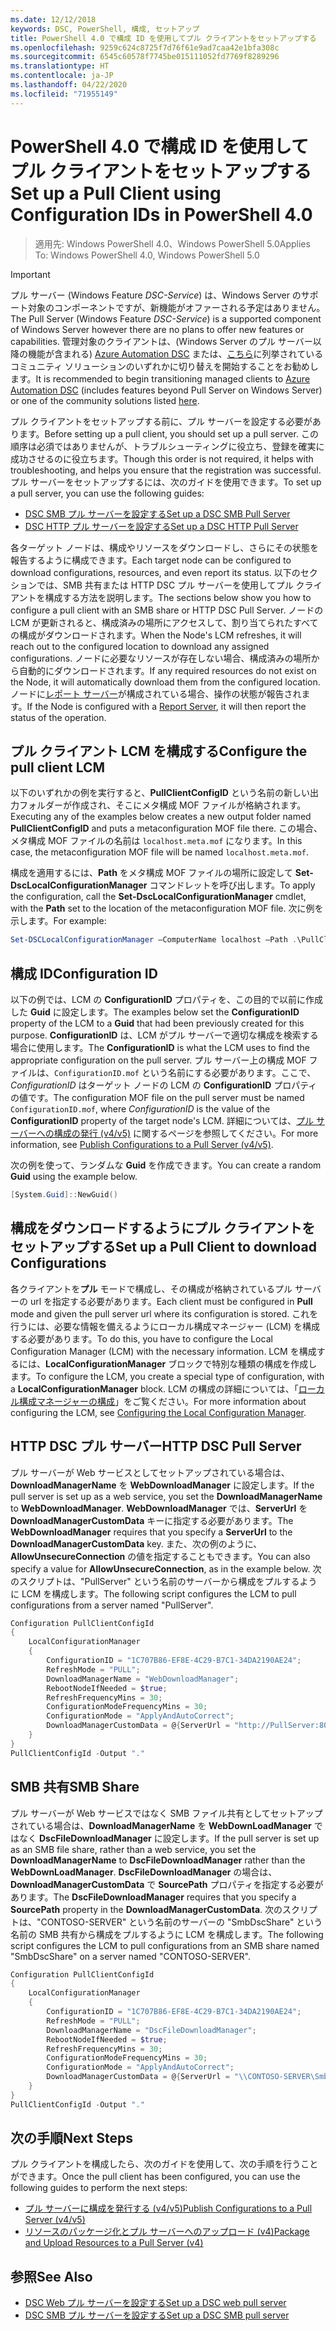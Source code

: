 ```yaml
---
ms.date: 12/12/2018
keywords: DSC, PowerShell, 構成, セットアップ
title: PowerShell 4.0 で構成 ID を使用してプル クライアントをセットアップする
ms.openlocfilehash: 9259c624c8725f7d76f61e9ad7caa42e1bfa308c
ms.sourcegitcommit: 6545c60578f7745be015111052fd7769f8289296
ms.translationtype: HT
ms.contentlocale: ja-JP
ms.lasthandoff: 04/22/2020
ms.locfileid: "71955149"
---
```

# <a name="set-up-a-pull-client-using-configuration-ids-in-powershell-40"></a><span data-ttu-id="586a2-103">PowerShell 4.0 で構成 ID を使用してプル クライアントをセットアップする</span><span class="sxs-lookup"><span data-stu-id="586a2-103">Set up a Pull Client using Configuration IDs in PowerShell 4.0</span></span>

><span data-ttu-id="586a2-104">適用先: Windows PowerShell 4.0、Windows PowerShell 5.0</span><span class="sxs-lookup"><span data-stu-id="586a2-104">Applies To: Windows PowerShell 4.0, Windows PowerShell 5.0</span></span>

> [!IMPORTANT]
> <span data-ttu-id="586a2-105">プル サーバー (Windows Feature *DSC-Service*) は、Windows Server のサポート対象のコンポーネントですが、新機能がオファーされる予定はありません。</span><span class="sxs-lookup"><span data-stu-id="586a2-105">The Pull Server (Windows Feature *DSC-Service*) is a supported component of Windows Server however there are no plans to offer new features or capabilities.</span></span> <span data-ttu-id="586a2-106">管理対象のクライアントは、(Windows Server のプル サーバー以降の機能が含まれる) [Azure Automation DSC](/azure/automation/automation-dsc-getting-started) または、[こちら](pullserver.md#community-solutions-for-pull-service)に列挙されているコミュニティ ソリューションのいずれかに切り替えを開始することをお勧めします。</span><span class="sxs-lookup"><span data-stu-id="586a2-106">It is recommended to begin transitioning managed clients to [Azure Automation DSC](/azure/automation/automation-dsc-getting-started) (includes features beyond Pull Server on Windows Server) or one of the community solutions listed [here](pullserver.md#community-solutions-for-pull-service).</span></span>

<span data-ttu-id="586a2-107">プル クライアントをセットアップする前に、プル サーバーを設定する必要があります。</span><span class="sxs-lookup"><span data-stu-id="586a2-107">Before setting up a pull client, you should set up a pull server.</span></span> <span data-ttu-id="586a2-108">この順序は必須ではありませんが、トラブルシューティングに役立ち、登録を確実に成功させるのに役立ちます。</span><span class="sxs-lookup"><span data-stu-id="586a2-108">Though this order is not required, it helps with troubleshooting, and helps you ensure that the registration was successful.</span></span> <span data-ttu-id="586a2-109">プル サーバーをセットアップするには、次のガイドを使用できます。</span><span class="sxs-lookup"><span data-stu-id="586a2-109">To set up a pull server, you can use the following guides:</span></span>

- [<span data-ttu-id="586a2-110">DSC SMB プル サーバーを設定する</span><span class="sxs-lookup"><span data-stu-id="586a2-110">Set up a DSC SMB Pull Server</span></span>](pullServerSmb.md)
- [<span data-ttu-id="586a2-111">DSC HTTP プル サーバーを設定する</span><span class="sxs-lookup"><span data-stu-id="586a2-111">Set up a DSC HTTP Pull Server</span></span>](pullServer.md)

<span data-ttu-id="586a2-112">各ターゲット ノードは、構成やリソースをダウンロードし、さらにその状態を報告するように構成できます。</span><span class="sxs-lookup"><span data-stu-id="586a2-112">Each target node can be configured to download configurations, resources, and even report its status.</span></span> <span data-ttu-id="586a2-113">以下のセクションでは、SMB 共有または HTTP DSC プル サーバーを使用してプル クライアントを構成する方法を説明します。</span><span class="sxs-lookup"><span data-stu-id="586a2-113">The sections below show you how to configure a pull client with an SMB share or HTTP DSC Pull Server.</span></span> <span data-ttu-id="586a2-114">ノードの LCM が更新されると、構成済みの場所にアクセスして、割り当てられたすべての構成がダウンロードされます。</span><span class="sxs-lookup"><span data-stu-id="586a2-114">When the Node's LCM refreshes, it will reach out to the configured location to download any assigned configurations.</span></span> <span data-ttu-id="586a2-115">ノードに必要なリソースが存在しない場合、構成済みの場所から自動的にダウンロードされます。</span><span class="sxs-lookup"><span data-stu-id="586a2-115">If any required resources do not exist on the Node, it will automatically download them from the configured location.</span></span> <span data-ttu-id="586a2-116">ノードに[レポート サーバー](reportServer.md)が構成されている場合、操作の状態が報告されます。</span><span class="sxs-lookup"><span data-stu-id="586a2-116">If the Node is configured with a [Report Server](reportServer.md), it will then report the status of the operation.</span></span>

## <a name="configure-the-pull-client-lcm"></a><span data-ttu-id="586a2-117">プル クライアント LCM を構成する</span><span class="sxs-lookup"><span data-stu-id="586a2-117">Configure the pull client LCM</span></span>

<span data-ttu-id="586a2-118">以下のいずれかの例を実行すると、**PullClientConfigID** という名前の新しい出力フォルダーが作成され、そこにメタ構成 MOF ファイルが格納されます。</span><span class="sxs-lookup"><span data-stu-id="586a2-118">Executing any of the examples below creates a new output folder named **PullClientConfigID** and puts a metaconfiguration MOF file there.</span></span> <span data-ttu-id="586a2-119">この場合、メタ構成 MOF ファイルの名前は `localhost.meta.mof` になります。</span><span class="sxs-lookup"><span data-stu-id="586a2-119">In this case, the metaconfiguration MOF file will be named `localhost.meta.mof`.</span></span>

<span data-ttu-id="586a2-120">構成を適用するには、**Path** をメタ構成 MOF ファイルの場所に設定して **Set-DscLocalConfigurationManager** コマンドレットを呼び出します。</span><span class="sxs-lookup"><span data-stu-id="586a2-120">To apply the configuration, call the **Set-DscLocalConfigurationManager** cmdlet, with the **Path** set to the location of the metaconfiguration MOF file.</span></span> <span data-ttu-id="586a2-121">次に例を示します。</span><span class="sxs-lookup"><span data-stu-id="586a2-121">For example:</span></span>

```powershell
Set-DSCLocalConfigurationManager –ComputerName localhost –Path .\PullClientConfigId –Verbose.
```

## <a name="configuration-id"></a><span data-ttu-id="586a2-122">構成 ID</span><span class="sxs-lookup"><span data-stu-id="586a2-122">Configuration ID</span></span>

<span data-ttu-id="586a2-123">以下の例では、LCM の **ConfigurationID** プロパティを、この目的で以前に作成した **Guid** に設定します。</span><span class="sxs-lookup"><span data-stu-id="586a2-123">The examples below set the **ConfigurationID** property of the LCM to a **Guid** that had been previously created for this purpose.</span></span> <span data-ttu-id="586a2-124">**ConfigurationID** は、LCM がプル サーバーで適切な構成を検索する場合に使用します。</span><span class="sxs-lookup"><span data-stu-id="586a2-124">The **ConfigurationID** is what the LCM uses to find the appropriate configuration on the pull server.</span></span> <span data-ttu-id="586a2-125">プル サーバー上の構成 MOF ファイルは、`ConfigurationID.mof` という名前にする必要があります。ここで、*ConfigurationID* はターゲット ノードの LCM の **ConfigurationID** プロパティの値です。</span><span class="sxs-lookup"><span data-stu-id="586a2-125">The configuration MOF file on the pull server must be named `ConfigurationID.mof`, where *ConfigurationID* is the value of the **ConfigurationID** property of the target node's LCM.</span></span> <span data-ttu-id="586a2-126">詳細については、[プル サーバーへの構成の発行 (v4/v5)](publishConfigs.md) に関するページを参照してください。</span><span class="sxs-lookup"><span data-stu-id="586a2-126">For more information, see [Publish Configurations to a Pull Server (v4/v5)](publishConfigs.md).</span></span>

<span data-ttu-id="586a2-127">次の例を使って、ランダムな **Guid** を作成できます。</span><span class="sxs-lookup"><span data-stu-id="586a2-127">You can create a random **Guid** using the example below.</span></span>

```powershell
[System.Guid]::NewGuid()
```

## <a name="set-up-a-pull-client-to-download-configurations"></a><span data-ttu-id="586a2-128">構成をダウンロードするようにプル クライアントをセットアップする</span><span class="sxs-lookup"><span data-stu-id="586a2-128">Set up a Pull Client to download Configurations</span></span>

<span data-ttu-id="586a2-129">各クライアントを**プル** モードで構成し、その構成が格納されているプル サーバーの url を指定する必要があります。</span><span class="sxs-lookup"><span data-stu-id="586a2-129">Each client must be configured in **Pull** mode and given the pull server url where its configuration is stored.</span></span> <span data-ttu-id="586a2-130">これを行うには、必要な情報を備えるようにローカル構成マネージャー (LCM) を構成する必要があります。</span><span class="sxs-lookup"><span data-stu-id="586a2-130">To do this, you have to configure the Local Configuration Manager (LCM) with the necessary information.</span></span> <span data-ttu-id="586a2-131">LCM を構成するには、**LocalConfigurationManager** ブロックで特別な種類の構成を作成します。</span><span class="sxs-lookup"><span data-stu-id="586a2-131">To configure the LCM, you create a special type of configuration, with a **LocalConfigurationManager** block.</span></span> <span data-ttu-id="586a2-132">LCM の構成の詳細については、「[ローカル構成マネージャーの構成](../managing-nodes/metaConfig4.md)」をご覧ください。</span><span class="sxs-lookup"><span data-stu-id="586a2-132">For more information about configuring the LCM, see [Configuring the Local Configuration Manager](../managing-nodes/metaConfig4.md).</span></span>

## <a name="http-dsc-pull-server"></a><span data-ttu-id="586a2-133">HTTP DSC プル サーバー</span><span class="sxs-lookup"><span data-stu-id="586a2-133">HTTP DSC Pull Server</span></span>

<span data-ttu-id="586a2-134">プル サーバーが Web サービスとしてセットアップされている場合は、**DownloadManagerName** を **WebDownloadManager** に設定します。</span><span class="sxs-lookup"><span data-stu-id="586a2-134">If the pull server is set up as a web service, you set the **DownloadManagerName** to **WebDownloadManager**.</span></span> <span data-ttu-id="586a2-135">**WebDownloadManager** では、**ServerUrl** を **DownloadManagerCustomData** キーに指定する必要があります。</span><span class="sxs-lookup"><span data-stu-id="586a2-135">The **WebDownloadManager** requires that you specify a **ServerUrl** to the **DownloadManagerCustomData** key.</span></span> <span data-ttu-id="586a2-136">また、次の例のように、**AllowUnsecureConnection** の値を指定することもできます。</span><span class="sxs-lookup"><span data-stu-id="586a2-136">You can also specify a value for **AllowUnsecureConnection**, as in the example below.</span></span> <span data-ttu-id="586a2-137">次のスクリプトは、"PullServer" という名前のサーバーから構成をプルするように LCM を構成します。</span><span class="sxs-lookup"><span data-stu-id="586a2-137">The following script configures the LCM to pull configurations from a server named "PullServer".</span></span>

```powershell
Configuration PullClientConfigId
{
    LocalConfigurationManager
    {
        ConfigurationID = "1C707B86-EF8E-4C29-B7C1-34DA2190AE24";
        RefreshMode = "PULL";
        DownloadManagerName = "WebDownloadManager";
        RebootNodeIfNeeded = $true;
        RefreshFrequencyMins = 30;
        ConfigurationModeFrequencyMins = 30;
        ConfigurationMode = "ApplyAndAutoCorrect";
        DownloadManagerCustomData = @{ServerUrl = "http://PullServer:8080/PSDSCPullServer/PSDSCPullServer.svc"; AllowUnsecureConnection = "TRUE"}
    }
}
PullClientConfigId -Output "."
```

## <a name="smb-share"></a><span data-ttu-id="586a2-138">SMB 共有</span><span class="sxs-lookup"><span data-stu-id="586a2-138">SMB Share</span></span>

<span data-ttu-id="586a2-139">プル サーバーが Web サービスではなく SMB ファイル共有としてセットアップされている場合は、**DownloadManagerName** を **WebDownLoadManager** ではなく **DscFileDownloadManager** に設定します。</span><span class="sxs-lookup"><span data-stu-id="586a2-139">If the pull server is set up as an SMB file share, rather than a web service, you set the **DownloadManagerName** to **DscFileDownloadManager** rather than the **WebDownLoadManager**.</span></span> <span data-ttu-id="586a2-140">**DscFileDownloadManager** の場合は、**DownloadManagerCustomData** で **SourcePath** プロパティを指定する必要があります。</span><span class="sxs-lookup"><span data-stu-id="586a2-140">The **DscFileDownloadManager** requires that you specify a **SourcePath** property in the **DownloadManagerCustomData**.</span></span> <span data-ttu-id="586a2-141">次のスクリプトは、"CONTOSO-SERVER" という名前のサーバーの "SmbDscShare" という名前の SMB 共有から構成をプルするように LCM を構成します。</span><span class="sxs-lookup"><span data-stu-id="586a2-141">The following script configures the LCM to pull configurations from an SMB share named "SmbDscShare" on a server named "CONTOSO-SERVER".</span></span>

```powershell
Configuration PullClientConfigId
{
    LocalConfigurationManager
    {
        ConfigurationID = "1C707B86-EF8E-4C29-B7C1-34DA2190AE24";
        RefreshMode = "PULL";
        DownloadManagerName = "DscFileDownloadManager";
        RebootNodeIfNeeded = $true;
        RefreshFrequencyMins = 30;
        ConfigurationModeFrequencyMins = 30;
        ConfigurationMode = "ApplyAndAutoCorrect";
        DownloadManagerCustomData = @{ServerUrl = "\\CONTOSO-SERVER\SmbDscShare"}
    }
}
PullClientConfigId -Output "."
```

## <a name="next-steps"></a><span data-ttu-id="586a2-142">次の手順</span><span class="sxs-lookup"><span data-stu-id="586a2-142">Next Steps</span></span>

<span data-ttu-id="586a2-143">プル クライアントを構成したら、次のガイドを使用して、次の手順を行うことができます。</span><span class="sxs-lookup"><span data-stu-id="586a2-143">Once the pull client has been configured, you can use the following guides to perform the next steps:</span></span>

- [<span data-ttu-id="586a2-144">プル サーバーに構成を発行する (v4/v5)</span><span class="sxs-lookup"><span data-stu-id="586a2-144">Publish Configurations to a Pull Server (v4/v5)</span></span>](publishConfigs.md)
- [<span data-ttu-id="586a2-145">リソースのパッケージ化とプル サーバーへのアップロード (v4)</span><span class="sxs-lookup"><span data-stu-id="586a2-145">Package and Upload Resources to a Pull Server (v4)</span></span>](package-upload-resources.md)

## <a name="see-also"></a><span data-ttu-id="586a2-146">参照</span><span class="sxs-lookup"><span data-stu-id="586a2-146">See Also</span></span>

- [<span data-ttu-id="586a2-147">DSC Web プル サーバーを設定する</span><span class="sxs-lookup"><span data-stu-id="586a2-147">Set up a DSC web pull server</span></span>](pullServer.md)
- [<span data-ttu-id="586a2-148">DSC SMB プル サーバーを設定する</span><span class="sxs-lookup"><span data-stu-id="586a2-148">Set up a DSC SMB pull server</span></span>](pullServerSMB.md)
